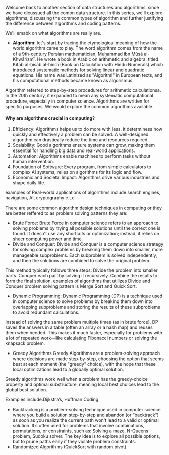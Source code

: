 Welcome back to another section of data structures and algorithms. since we have dicussued all the comon data structure. In this series, we'll explore algorithms, discussing the common types of algorithm and further justifying the difference between algorithms and coding patterns.

We'll emabk on what algorithms are really are.

- **Algorithm:** let's start by tracing the etymological meaning of how the world algorithm came to play. The word algorithm comes from the name of a 9th-century Persian mathematician, Muḥammad ibn Mūsā al-Khwārizmī. He wrote a book in Arabic on arithmetic and algebra, titled Kitāb al-ḥisāb al-hindī (Book on Calculation with Hindu Numerals) which introduced systematic methods for solving linear and quadratic equations. His name was Latinized as "Algoritmi" in European texts, and his computational methods became known as algorismus.

Algorithm referred to step-by-step procedures for arithmetic calculationsa. In the 20th century, it expanded to mean any systematic computational procedure, especially in computer science. Algorithms are written for specific purposes. We would explore the common algorithms available.

#### Why are algorithms crucial in computing?

1. Efficiency: Algorithms helps us to do more with less. it determiness how quickly and effectively a problem can be solved. A well-designed algorithm can drastically reduce the time and resources required.
2. Scalability: Good algorithms ensure systems can grow, making them essential for handling big data and real-world applications.
3. Automation: Algorithms enable machines to perform tasks without human intervention.
4. Foundation of Software: Every program, from simple calculators to complex AI systems, relies on algorithms for its logic and flow.
5. Economic and Societal Impact: Algorithms drive various industries and shape daily life.

examples of Real-world applications of algorithms include search engines, navigation, AI, cryptography e.t.c

There are some common algorithm design techniques in computing or they are better reffered to as problem solving patterns they are:

- Brute Force: Brute Force in computer science refers to an approach to solving problems by trying all possible solutions until the correct one is found. It doesn't use any shortcuts or optimization; instead, it relies on sheer computing power and time.
- Divide and Conquer: Divide and Conquer is a computer science strategy for solving complex problems by breaking them down into smaller, more manageable subproblems. Each subproblem is solved independently, and then the solutions are combined to solve the original problem.

This method typically follows three steps:
Divide the problem into smaller parts.
Conquer each part by solving it recursively.
Combine the results to form the final solution.
examples of algorithms that utilizes Divide and Conquer problem solving pattern is Merge Sort and Quick Sort.

- Dynamic Programming: Dynamic Programming (DP) is a technique used in computer science to solve problems by breaking them down into overlapping subproblems and storing the results of these subproblems to avoid redundant calculations.

Instead of solving the same problem multiple times (as in brute force), DP saves the answers in a table (often an array or a hash map) and reuses them when needed. This makes it much faster, especially for problems with a lot of repeated work—like calculating Fibonacci numbers or solving the knapsack problem.

- Greedy Algorithms Greedy Algorithms are a problem-solving approach where decisions are made step-by-step, choosing the option that seems best at each moment (the "greedy" choice), with the hope that these local optimizations lead to a globally optimal solution.

Greedy algorithms work well when a problem has the greedy-choice property and optimal substructure, meaning local best choices lead to the global best solution.

Examples include:Dijkstra’s, Huffman Coding

- Backtracking is a problem-solving technique used in computer science where you build a solution step-by-step and abandon (or “backtrack”) as soon as you realize the current path won't lead to a valid or optimal solution.
It’s often used for problems that involve combinations, permutations, or constraints, such as: Solving a maze, N-Queens problem, Sudoku solver.
The key idea is to explore all possible options, but to prune paths early if they violate problem constraints.
- Randomized Algorithms (QuickSort with random pivot)
